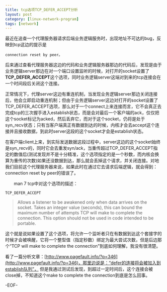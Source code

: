 ```yaml
---
title: tcp选项TCP_DEFER_ACCEPT分析
layout: post
category: [linux-network-program]
tags: [network]
---
```


最近在追查一个代理服务器请求后端业务逻辑服务时，出现地址不可达的bug，反映到tcp这边的提示是  

    connection reset by peer。  

后来通过查看代理服务器这边的代码和业务逻辑服务器那边的代码后，发现是由于业务逻辑server那边在对一个端口设置监听的时候，对打开的socket设置了**TCP_DEFER_ACCEPT**这个选项，同时业务逻辑server这端对到来的tcp连接会在一个时间段后关闭这个连接。  

正常情况下，代理server这边有重连机制，当发现业务逻辑server那边关闭连接后，他会立即启动重连机制；但由于业务逻辑server这边对打开的socket设置了TCP_DEFER_ACCEPT选项，那么对于一个connect上来连接而言，它不会真正去完成tcp的三次握手进入establish状态，而是会对最后一个客户端的ack，仅仅把这个socket标记为acked，然后丢弃它，而对于这个socket，仍将是处于syn_recv状态；只有当客户端真正有数据到达的时候，内核才会去accept这个连接并且接收数据，到此时server这段的这个socket才会是establish状态。

在客户端client上来，到实际发送数据这段过程中，server这边的这个socket始终是syn_recv的，同时它会去重发syn/ack，当重传超过TCP_DEFER_ACCEPT指定的数值后(测试发现并不是十分精准，这个选项指定的是一个秒数，而内核会换算为重传的次数)如果还没数据到达，那么就会丢掉这个请求，并关闭连接。对地我们目前这个代理服务器来说，如果此时在通过它去请求后端逻辑，就会得到： connection reset by peer的错误了。

　　man 7 tcp中对这个选项的描述：  

    TCP_DEFER_ACCEPT   
 
> Allows a listener to be awakened only when data arrives on the socket. Takes an  integer value (seconds), this can bound the maximum number of attempts TCP will make to complete the connection. This option should not be used in code intended to be portable.

这个就是说如果设置了这个选项，将允许一个监听者只在有数据到达这个套接字的时候才会被唤醒，它将一个整型值（指定秒数）绑定为最大尝试次数，但是后边那个“TCP will make to complete the connection”到底如何理解，我没有很清楚。

看了一篇分析文章：[http://www.pagefault.info/?p=346](http://www.pagefault.info/?p=346)，那里边说是：“defer的连接将会被加入到establish队列”， 但是我通过测试后发现，到超过一定时间后，这个连接会被close掉，不知道这个make to complete the connection到底是怎么回事。

-EOF-
